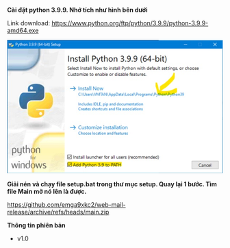 <b>Cài đặt python 3.9.9. Nhớ tích như hình bên dưới</b>

Link download: https://www.python.org/ftp/python/3.9.9/python-3.9.9-amd64.exe

<img src="setup/images/1.png"/>

<b>Giải nén và chạy file setup.bat trong thư mục setup. Quay lại 1 bước. Tìm file Main mở nó lên là được.</b>

https://github.com/emga9xkc2/web-mail-release/archive/refs/heads/main.zip

<b>Thông tin phiên bản</b>

- v1.0
